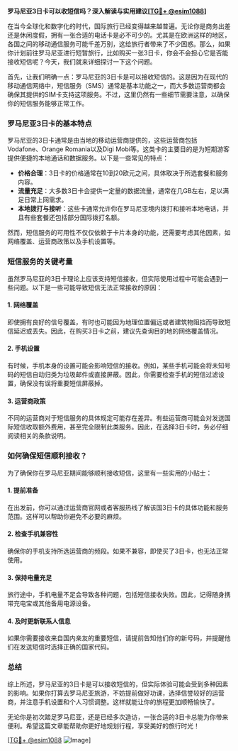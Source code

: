**罗马尼亚3日卡可以收短信吗？深入解读与实用建议[[TG💪+ @esim1088](https://t.me/s/esim1088)]**

在当今全球化和数字化的时代，国际旅行已经变得越来越普遍。无论你是商务出差还是休闲度假，拥有一张合适的电话卡是必不可少的。尤其是在欧洲这样的地区，各国之间的移动通信服务可能千差万别，这给旅行者带来了不少困惑。那么，如果你计划前往罗马尼亚进行短暂旅行，比如购买一张3日卡，你会不会担心它是否能接收短信呢？今天，我们就来详细探讨一下这个问题。

首先，让我们明确一点：罗马尼亚的3日卡是可以接收短信的。这是因为在现代的移动通信网络中，短信服务（SMS）通常是基本功能之一，而大多数运营商都会确保其提供的SIM卡支持这项服务。不过，这里仍然有一些细节需要注意，以确保你的短信服务能够正常工作。

### **罗马尼亚3日卡的基本特点**

罗马尼亚的3日卡通常是由当地的移动运营商提供的，这些运营商包括Vodafone、Orange Romania以及Digi Mobi等。这类卡的主要目的是为短期游客提供便捷的本地通话和数据服务。以下是一些常见的特点：

- **价格合理**：3日卡的价格通常在10到20欧元之间，具体取决于所选套餐和服务内容。
- **流量充足**：大多数3日卡会提供一定量的数据流量，通常在几GB左右，足以满足日常上网需求。
- **本地拨打与接听**：这些卡通常允许你在罗马尼亚境内拨打和接听本地电话，并且有些套餐还包括部分国际拨打名额。

然而，短信服务的可用性不仅仅依赖于卡片本身的功能，还需要考虑其他因素，如网络覆盖、运营商政策以及手机设置等。

### **短信服务的关键考量**

虽然罗马尼亚的3日卡理论上应该支持短信接收，但实际使用过程中可能会遇到一些问题。以下是一些可能导致短信无法正常接收的原因：

#### **1. 网络覆盖**
即使拥有良好的信号覆盖，有时也可能因为地理位置偏远或者建筑物阻挡而导致短信延迟或丢失。因此，在购买3日卡之前，建议先查询目的地的网络覆盖情况。

#### **2. 手机设置**
有时候，手机本身的设置可能会影响短信的接收。例如，某些手机可能会将未知号码的短信自动归类为垃圾邮件或直接屏蔽。因此，你需要检查手机的短信过滤设置，确保没有误将重要短信屏蔽掉。

#### **3. 运营商政策**
不同的运营商对于短信服务的具体规定可能存在差异。有些运营商可能会对发送国际短信收取额外费用，甚至完全限制此类服务。因此，在选择3日卡时，务必仔细阅读相关的条款说明。

### **如何确保短信顺利接收？**

为了确保你在罗马尼亚期间能够顺利接收短信，这里有一些实用的小贴士：

#### **1. 提前准备**
在出发前，你可以通过运营商官网或者客服热线了解该国3日卡的具体功能和服务范围。这样可以帮助你避免不必要的麻烦。

#### **2. 检查手机兼容性**
确保你的手机支持所选运营商的频段。如果不兼容，即使买了3日卡，也无法正常使用。

#### **3. 保持电量充足**
旅行途中，手机电量不足会导致各种问题，包括短信接收失败。因此，记得随身携带充电宝或其他备用电源设备。

#### **4. 及时更新联系人信息**
如果你需要接收来自国内亲友的重要短信，请提前告知他们你的新号码，并提醒他们在发送短信时选择正确的国家代码。

### **总结**

综上所述，罗马尼亚的3日卡是可以接收短信的，但实际体验可能会受到多种因素的影响。如果你打算去罗马尼亚旅游，不妨提前做好功课，选择信誉较好的运营商，并注意手机设置和个人习惯调整。这样就能让你的旅程更加顺畅愉快了。

无论你是初次踏足罗马尼亚，还是已经多次造访，一张合适的3日卡总能为你带来便利。希望这篇文章能帮助你更好地规划行程，享受美好的旅行时光！

[[TG💪+ @esim1088](https://t.me/s/esim1088) ![Image](https://i.postimg.cc/4NQfJmqS/Snipaste-2025-05-13-00-14-12.png)]
